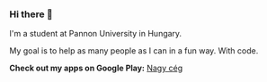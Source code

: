 ### Hi there 👋

I'm a student at Pannon University in Hungary.

My goal is to help as many people as I can in a fun way. With code.

**Check out my apps on Google Play:**
[Nagy cég](https://play.google.com/store/apps/dev?id=5554124272482096869)

<!--
**CsakiTheOne/CsakiTheOne** is a ✨ _special_ ✨ repository because its `README.md` (this file) appears on your GitHub profile.

Here are some ideas to get you started:

- 🔭 I’m currently working on ...
- 🌱 I’m currently learning ...
- 👯 I’m looking to collaborate on ...
- 🤔 I’m looking for help with ...
- 💬 Ask me about ...
- 📫 How to reach me: ...
- 😄 Pronouns: ...
- ⚡ Fun fact: ...
-->
